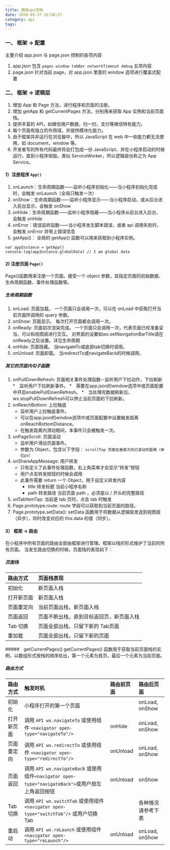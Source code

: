 ```yaml
---
title: 微信api文档
date: 2018-05-27 15:58:27
category: api
tags:
---
```

### 一、 框架 → 配置 
主要介绍 app.json 与 page.json 控制的各项内容  
1. app.json 包含 `pages window tabBar networkTimeout debug` 五项内容
2. page.json 针对当前 page，对 app.json 里面的 window 选项进行覆盖式配置

### 二、 框架 → 逻辑层
1. 增加 App 和 Page 方法，进行程序和页面的注册。
2. 增加 getApp 和 getCurrentPages 方法，分别用来获取 App 实例和当前页面栈。
3. 提供丰富的 API，如微信用户数据，扫一扫，支付等微信特有能力。
4. 每个页面有独立的作用域，并提供模块化能力。
5. 由于框架并非运行在浏览器中，所以 JavaScript 在 web 中一些能力都无法使用，如 document，window 等。
6. 开发者写的所有代码最终将会打包成一份 JavaScript，并在小程序启动的时候运行，直到小程序销毁。类似 ServiceWorker，所以逻辑层也称之为 App Service。

#### 1）注册程序 `App()`
1. onLaunch：生命周期函数——监听小程序初始化——当小程序初始化完成时，会触发 onLaunch（全局只触发一次）
2. onShow：生命周期函数——监听小程序显示——当小程序启动，或从后台进入前台显示，会触发 onShow
3. onHide：生命周期函数——监听小程序隐藏——当小程序从前台进入后台，会触发 onHide
4. onError：错误监听函数——当小程序发生脚本错误，或者 api 调用失败时，会触发 onError 并带上错误信息
5. getApp()： 全局的 getApp() 函数可以用来获取到小程序实例。
```
var appInstance = getApp()
console.log(appInstance.globalData) // I am global data
```

#### 2) 注册页面 `Page()` 
Page()函数用来注册一个页面。接受一个 object 参数，其指定页面的初始数据、生命周期函数、事件处理函数等。

##### 生命周期函数
1. onLoad: 页面加载。 一个页面只会调用一次，可以在 onLoad 中获取打开当前页面所调用的 query 参数。
2. onShow: 页面显示。 每次打开页面都会调用一次。
3. onReady: 页面初次渲染完成。 一个页面只会调用一次，代表页面已经准备妥当，可以和视图层进行交互。
对界面的设置如wx.setNavigationBarTitle请在onReady之后设置。详见生命周期
4. onHide: 页面隐藏。 当navigateTo或底部tab切换时调用。
5. onUnload: 页面卸载。 当redirectTo或navigateBack的时候调用。

##### 其它的页面内勾子函数
1. onPullDownRefresh: 页面相关事件处理函数--监听用户下拉动作，下拉刷新
    *　监听用户下拉刷新事件。 
    *　需要在app.json的window选项中或页面配置中开启enablePullDownRefresh。 
    *　当处理完数据刷新后，wx.stopPullDownRefresh可以停止当前页面的下拉刷新。
2. onReachBottom: 上拉触底
    * 监听用户上拉触底事件。 
    * 可以在app.json的window选项中或页面配置中设置触发距离onReachBottomDistance。 
    * 在触发距离内滑动期间，本事件只会被触发一次。 
3. onPageScroll: 页面滚动
    * 监听用户滑动页面事件。 
    * 参数为 Object，包含以下字段： `scrollTop 页面在垂直方向已滚动的距离（单位px）
`
4. onShareAppMessage: 用户转发
    * 只有定义了此事件处理函数，右上角菜单才会显示“转发”按钮
    * 用户点击转发按钮的时候会调用
    * 此事件需要 return 一个 Object，用于自定义转发内容
        + title 转发标题    当前小程序名称 
        + path    转发路径    当前页面 path ，必须是以 / 开头的完整路径 
5. onTabItemTap: 当前是 tab 页时，点击 tab 时触发
6. Page.prototype.route: route 字段可以获取到当前页面的路径。
7. Page.prototype.setData(): setData 函数用于将数据从逻辑层发送到视图层（异步），同时改变对应的 this.data 的值（同步）。

#### 3） 框架 → 路由
在小程序中所有页面的路由全部由框架进行管理。框架以栈的形式维护了当前的所有页面。 当发生路由切换的时候，页面栈的表现如下：

##### 页面栈
|路由方式|页面栈表现|
|:--|:--|
|初始化|新页面入栈|
|打开新页面|新页面入栈|
|页面重定向|当前页面出栈，新页面入栈|
|页面返回|页面不断出栈，直到目标返回页，新页面入栈|
|Tab 切换|页面全部出栈，只留下新的 Tab页面|
|重加载|页面全部出栈，只留下新的页面|

#####　getCurrentPages()
getCurrentPages() 函数用于获取当前页面栈的实例，以数组形式按栈的顺序给出，第一个元素为首页，最后一个元素为当前页面。

##### 路由方式
|路由方式|触发时机|路由前页面|路由后页面|
|:--|:--|:--|:--|
|初始化|小程序打开的第一个页面||onLoad, onShow|
|打开新页面|调用 `API wx.navigateTo` 或使用组件 `<navigator open-type="navigateTo"/>`|onHide|onLoad, onShow|
|页面重定向|调用 `API wx.redirectTo` 或使用组件 `<navigator open-type="redirectTo"/>`|onUnload|onLoad, onShow|
|页面返回|调用 `API wx.navigateBac`k 或使用组件`<navigator open-type="navigateBack">`或用户按左上角返回按钮|onUnload|onShow|
|Tab 切换|调用 `API wx.switchTab` 或使用组件 `<navigator open-type="switchTab"/>` 或用户切换 Tab||各种情况请参考下表|
|重启动|调用 `API wx.reLaunch` 或使用组件 `<navigator open-type="reLaunch"/>`|onUnload|onLoad, onShow|




